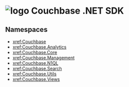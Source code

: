 # ![logo](https://docs.couchbase.com/_/img/couchbase-logo.svg) Couchbase .NET SDK

## Namespaces
* <xref:Couchbase>
* <xref:Couchbase.Analytics>
* <xref:Couchbase.Core>
* <xref:Couchbase.Management>
* <xref:Couchbase.N1QL>
* <xref:Couchbase.Search>
* <xref:Couchbase.Utils>
* <xref:Couchbase.Views>
